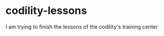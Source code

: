 codility-lessons
================

I am trying to finish the lessons of the codility's training center
